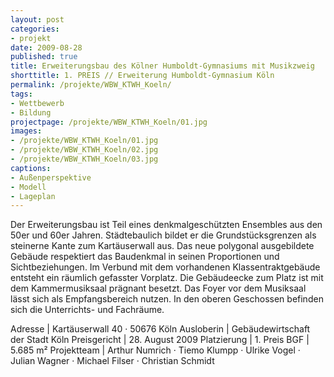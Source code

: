 ```yaml
---
layout: post
categories:
- projekt
date: 2009-08-28
published: true
title: Erweiterungsbau des Kölner Humboldt-Gymnasiums mit Musikzweig
shorttitle: 1. PREIS // Erweiterung Humboldt-Gymnasium Köln
permalink: /projekte/WBW_KTWH_Koeln/
tags: 
- Wettbewerb
- Bildung
projectpage: /projekte/WBW_KTWH_Koeln/01.jpg
images:
- /projekte/WBW_KTWH_Koeln/01.jpg
- /projekte/WBW_KTWH_Koeln/02.jpg
- /projekte/WBW_KTWH_Koeln/03.jpg
captions:
- Außenperspektive
- Modell
- Lageplan
---
```

Der Erweiterungsbau ist Teil eines denkmalgeschützten Ensembles aus den 50er und 60er Jahren. Städtebaulich bildet er die Grundstücksgrenzen als steinerne Kante zum Kartäuserwall aus. Das neue polygonal ausgebildete Gebäude respektiert das Baudenkmal in seinen Proportionen und Sichtbeziehungen. Im Verbund mit dem vorhandenen Klassentraktgebäude entsteht ein räumlich gefasster Vorplatz. Die Gebäudeecke zum Platz ist mit dem Kammermusiksaal prägnant besetzt. Das Foyer vor dem Musiksaal lässt sich als Empfangsbereich nutzen. In den oberen Geschossen befinden sich die Unterrichts- und Fachräume.

Adresse							|	Kartäuserwall 40 · 50676 Köln
Ausloberin						|	Gebäudewirtschaft der Stadt Köln
Preisgericht					|	28. August 2009
Platzierung						|	1. Preis
BGF								|	5.685 m²
Projektteam						|	Arthur Numrich · Tiemo Klumpp · Ulrike Vogel · Julian Wagner · Michael Filser · Christian Schmidt